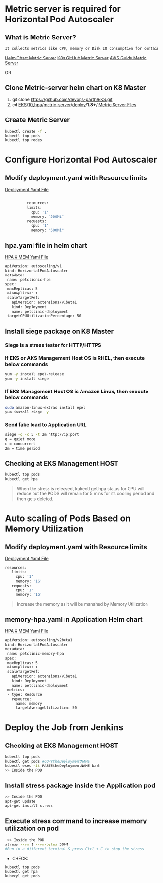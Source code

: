 # Metric server is required for Horizontal Pod Autoscaler

## What is Metric Server?
```sh
It collects metrics like CPU, memory or Disk IO consumption for containers or nodes, from the Summary API, exposed by Kubelet on each node.
```



[Helm Chart Metric Server](https://artifacthub.io/packages/helm/metrics-server/metrics-server)
[K8s GitHub Metric Server](https://github.com/kubernetes-sigs/metrics-server)
[AWS Guide Metric Server](https://docs.aws.amazon.com/eks/latest/userguide/metrics-server.html)

OR
## Clone Metric-server helm chart on K8 Master
1. git clone https://github.com/devops-parth/EKS.git
2. cd [EKS](https://github.com/devops-parth/EKS)/[10_hpa](https://github.com/devops-parth/EKS/tree/master/10_hpa)/[metric-server](https://github.com/devops-parth/EKS/tree/master/10_hpa/metric-server)/[deploy](https://github.com/devops-parth/EKS/tree/master/10_hpa/metric-server/deploy)/**1.8+**/
[Metric Server Files](https://github.com/devops-parth/EKS/tree/master/10_hpa/metric-server/deploy/1.8%2B)
## Create Metric Server
```sh
kubectl create -f .
kubectl top pods
kubectl top nodes
```

# Configure Horizontal Pod Autoscaler

## Modify deployment.yaml with Resource limits
[Deployment Yaml File](https://github.com/devops-parth/EKS/blob/master/8_HelmFiles_Jenkinsfile/helm/ppdDeploy/templates/deployment.yaml)
```sh
  
          resources:
          limits:
            cpu: '1'
            memory: "500Mi"
          requests:
            cpu: '1'
            memory: "500Mi"
  ```
  
## hpa.yaml file in helm chart
[HPA & MEM Yaml File](https://github.com/devops-parth/EKS/blob/master/8_HelmFiles_Jenkinsfile/helm/ppdDeploy/templates/petclinic-mem-hpa.yaml)
 ```sh
apiVersion: autoscaling/v1
kind: HorizontalPodAutoscaler
metadata:
  name: petclicnic-hpa
spec:
  maxReplicas: 5
  minReplicas: 1
  scaleTargetRef:
    apiVersion: extensions/v1beta1
    kind: Deployment
    name: petclinic-deployment
  targetCPUUtilizationPercentage: 50
  ```
## Install siege package on K8 Master

### Siege is a stress tester for HTTP/HTTPS


### If EKS or AKS Management Host OS is RHEL, then execute below commands
```sh
yum -y install epel-release
yum -y install siege
```
### If EKS Management Host OS is Amazon Linux, then execute below commands
```sh
sudo amazon-linux-extras install epel
yum install siege -y
```
### Send fake load to Application URL 
```sh
siege -q -c 5 -t 2m http://ip:port
q = quiet mode
c = concurrent
2m = time period
```

## Checking at EKS Management HOST
```sh
kubectl top pods
kubectl get hpa
```
> When the stress is released, kubectl get hpa status for CPU will reduce but the PODS will remain for 5 mins for its cooling period and then gets deleted.

# Auto scaling of Pods Based on Memory Utilization
## Modify deployment.yaml with Resource limits
[Deployment Yaml File](https://github.com/devops-parth/EKS/blob/master/8_HelmFiles_Jenkinsfile/helm/ppdDeploy/templates/deployment.yaml)
```sh
resources:
   limits:
     cpu: '1'
     memory: '1G'
   requests:
     cpu: '1'
     memory: '1G'
```
>Increase the memory as it will be manahed by Memory Utilization
 ## memory-hpa.yaml in Application Helm chart
 [HPA & MEM Yaml File](https://github.com/devops-parth/EKS/blob/master/8_HelmFiles_Jenkinsfile/helm/ppdDeploy/templates/petclinic-mem-hpa.yaml)
 ```sh
 apiVersion: autoscaling/v2beta1
kind: HorizontalPodAutoscaler
metadata:
  name: petclinic-memory-hpa
spec:
  maxReplicas: 5
  minReplicas: 1
  scaleTargetRef:
    apiVersion: extensions/v1beta1
    kind: Deployment
    name: petclinic-deployment
  metrics:
  - type: Resource
    resource:
      name: memory
      targetAverageUtilization: 50
 ```
 
 
# Deploy the Job from Jenkins
## Checking at EKS Management HOST
```sh
kubectl top pods
kubectl get pods #COPYtheDeploymentNAME
kubectl exec -it PASTEtheDeploymentNAME bash
>> Inside the POD
```
## Install stress package inside the Application pod
 ```sh
 >> Inside the POD
 apt-get update
 apt-get install stress
 ```
## Execute stress command to increase memory utilization on pod
```sh
 >> Inside the POD
stress --vm 1 --vm-bytes 500M  
#Run in a different terminal & press Ctrl + C to stop the stress
```
* CHECK:
```
kubectl top pods
kubectl get hpa
kubecyl get pods
```




